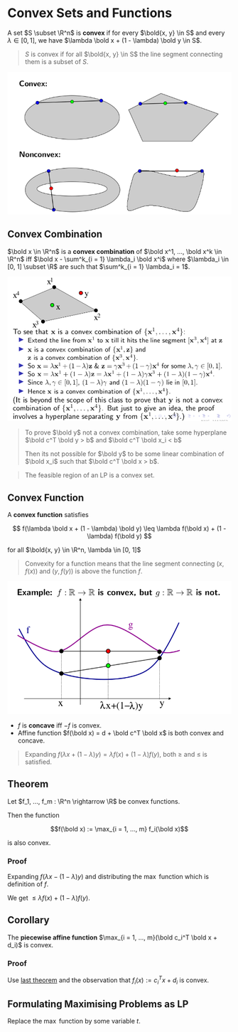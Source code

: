 # Convex Sets and Functions

A set $S \subset \R^n$ is **convex** if for every $\bold{x, y} \in S$ and every $\lambda \in [0, 1]$, we have $\lambda \bold x + (1 - \lambda) \bold y \in S$.

> $S$ is convex if for all $\bold{x, y} \in S$ the line segment connecting them is a subset of $S$.

![](2021-02-08-16-10-17.png)

## Convex Combination

$\bold x \in \R^n$ is a **convex combination** of $\bold x^1, ..., \bold x^k \in \R^n$ iff $\bold x - \sum^k_{i = 1} \lambda_i \bold x^i$ where $\lambda_i \in [0, 1] \subset \R$ are such that $\sum^k_{i =  1} \lambda_i = 1$.

![](2021-02-08-16-28-09.png)

> To prove $\bold y$ not a convex combination, take some hyperplane $\bold c^T \bold y > b$ and $\bold c^T \bold x_i < b$
> 
> Then its not possible for $\bold y$ to be some linear combination of $\bold x_i$ such that $\bold c^T \bold x > b$.

> The feasible region of an LP is a convex set.

## Convex Function

A **convex function** satisfies 

$$ f(\lambda \bold x + (1 - \lambda) \bold y) \leq \lambda f(\bold x) + (1 - \lambda) f(\bold y) $$

for all $\bold{x, y} \in \R^n, \lambda \in [0, 1]$

> Convexity for a function means that the line segment connecting $(x, f(x))$ and $(y, f(y))$ is above the function $f$.

![](2021-02-08-16-42-06.png)

- $f$ is **concave** iff $-f$ is convex.
- Affine function $f(\bold x) = d + \bold c^T \bold x$ is both convex and concave.

> Expanding $f(\lambda x + (1 - \lambda)y) = \lambda f(x) + (1 - \lambda) f(y)$, both $\geq$ and $\leq$ is satisfied.

## Theorem

Let $f_1, ..., f_m : \R^n \rightarrow \R$ be convex functions.

Then the function

$$f(\bold x) := \max_{i = 1, ..., m} f_i(\bold x)$$

is also convex.

### Proof

Expanding $f(\lambda x - (1 - \lambda) y)$ and distributing the $\max$ function which is definition of $f$.

We get $\leq \lambda f(x) + (1 - \lambda)f(y)$.

## Corollary

The **piecewise affine function** $\max_{i = 1, ..., m}(\bold c_i^T \bold x + d_i)$ is convex.

### Proof

Use [last theorem](#theorem) and the observation that $f_i(x) := c_i^T x + d_i$ is convex.

## Formulating Maximising Problems as LP

Replace the $\max$ function by some variable $t$.
